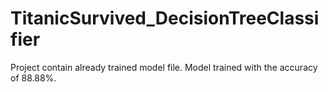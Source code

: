 # TitanicSurvived_DecisionTreeClassifier
Project contain already trained model file.
Model trained with the accuracy of 88.88%.
